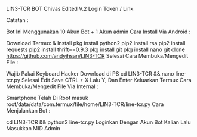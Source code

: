 LIN3-TCR
BOT Chivas Edited V.2 Login Token / Link

Catatan :

Bot Ini Menggunakan 10 Akun Bot + 1 Akun admin 
Cara Install Via Android :

Download Termux & Install
pkg install python2
pip2 install rsa
pip2 install requests
pip2 install thrift==0.9.3
pkg install git
pkg install nano
git clone https://github.com/andyihsan/LIN3-TCR
Selesai
Cara Membuka/Mengedit File :

Wajib Pakai Keyboard Hacker Download di PS
cd LIN3-TCR && nano line-tcr.py
Selesai Edit Save CTRL + X Lalu Y, Dan Enter
Keluarkan Termux
Cara Membuka/Mengedit File Via Internal :

Smartphone Telah Di Root
masuk root/data/data/com.termux/file/home/LIN3-TCR/line-tcr.py
Cara Menjalankan Bot :

cd LIN3-TCR && python2 line-tcr.py
Loginkan Dengan Akun Bot Kalian Lalu Masukkan MID Admin
